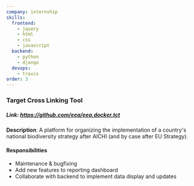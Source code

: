 ```yaml
---
company: internship
skills:
  frontend:
    - jquery
    - html
    - css
    - javascript
  backend:
    - python
    - django
  devops:
    - travis
order: 3
---
```


### Target Cross Linking Tool

##### Link: https://github.com/eea/eea.docker.tct

**Description**: A platform for organizing the implementation of a country's national biodiversity strategy after AICHI (and by case after EU Strategy).

#### Responsibilities
- Maintenance & bugfixing
- Add new features to reporting dashboard
- Collaborate with backend to implement data display and updates

